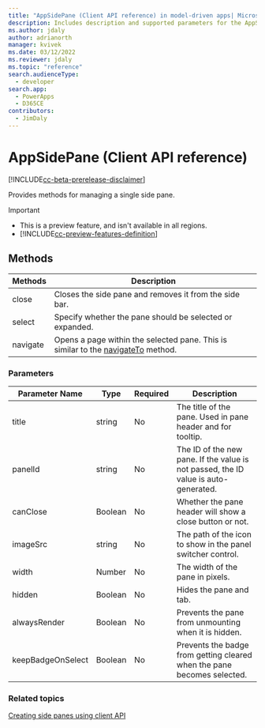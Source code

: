 ```yaml
---
title: "AppSidePane (Client API reference) in model-driven apps| MicrosoftDocs"
description: Includes description and supported parameters for the AppSidePane method.
ms.author: jdaly
author: adrianorth
manager: kvivek
ms.date: 03/12/2022
ms.reviewer: jdaly
ms.topic: "reference"
search.audienceType: 
  - developer
search.app: 
  - PowerApps
  - D365CE
contributors:
  - JimDaly
---
```

# AppSidePane (Client API reference)

[!INCLUDE[cc-beta-prerelease-disclaimer](../../../../includes/cc-beta-prerelease-disclaimer.md)]

Provides methods for managing a single side pane.

> [!IMPORTANT]
> - This is a preview feature, and isn't available in all regions.
> - [!INCLUDE[cc-preview-features-definition](../../../../includes/cc-preview-features-definition.md)]

## Methods

|Methods|Description|
|--------|----------|
|close|Closes the side pane and removes it from the side bar.|
|select|Specify whether the pane should be selected or expanded.|
|navigate|Opens a page within the selected pane. This is similar to the [navigateTo](Xrm-Navigation/navigateTo.md) method.|

### Parameters

|Parameter Name| Type| Required|Description|
|-------------|------|---------|------------|
|title|string|No|The title of the pane. Used in pane header and for tooltip.|
|panelId|string|No| The ID of the new pane. If the value is not passed, the ID value is auto-generated.|
|canClose|Boolean|No| Whether the pane header will show a close button or not.|
|imageSrc|string|No| The path of the icon to show in the panel switcher control.|
|width|Number|No| The width of the pane in pixels.|
|hidden|Boolean|No| Hides the pane and tab.|
|alwaysRender|Boolean| No|Prevents the pane from unmounting when it is hidden.|
|keepBadgeOnSelect|Boolean|No| Prevents the badge from getting cleared when the pane becomes selected.|


### Related topics

[Creating side panes using client API](../create-app-side-panes.md)

